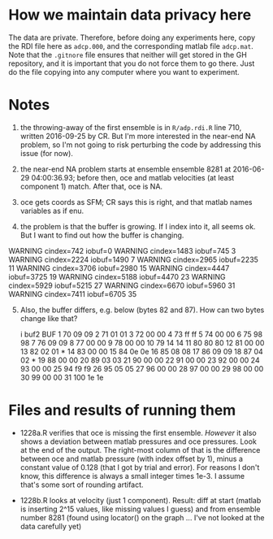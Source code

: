 # How we maintain data privacy here

The data are private. Therefore, before doing any experiments here, copy the
RDI file here as `adcp.000`, and the corresponding matlab file `adcp.mat`.
Note that the `.gitnore` file ensures that neither will get stored in the GH
repository, and it is important that you do not force them to go there. Just do
the file copying into any computer where you want to experiment.

# Notes

1. the throwing-away of the first ensemble is in `R/adp.rdi.R` line 710,
   written 2016-09-25 by CR.  But I'm more interested in the near-end NA
problem, so I'm not going to risk perturbing the code by addressing this issue
(for now).

2. the near-end NA problem starts at ensemble ensemble 8281 at 2016-06-29
   04:00:36.93; before then, oce and matlab velocities (at least component 1)
match. After that, oce is NA.

3. oce gets coords as SFM; CR says this is right, and that matlab names
   variables as if enu.

4. the problem is that the buffer is growing. If I index into it, all seems ok.
   But I want to find out how the buffer is changing.

WARNING cindex=742 iobuf=0
WARNING cindex=1483 iobuf=745    3
WARNING cindex=2224 iobuf=1490   7
WARNING cindex=2965 iobuf=2235  11
WARNING cindex=3706 iobuf=2980  15
WARNING cindex=4447 iobuf=3725  19
WARNING cindex=5188 iobuf=4470  23
WARNING cindex=5929 iobuf=5215  27
WARNING cindex=6670 iobuf=5960  31
WARNING cindex=7411 iobuf=6705  35

5. Also, the buffer differs, e.g. below (bytes 82 and 87). How can two bytes
   change like that?

     i buf2 BUF
1   70   09  09
2   71   01  01
3   72   00  00
4   73   ff  ff
5   74   00  00
6   75   98  98
7   76   09  09
8   77   00  00
9   78   00  00
10  79   14  14
11  80   80  80
12  81   00  00
13  82   02  01 *
14  83   00  00
15  84   0e  0e
16  85   08  08
17  86   09  09
18  87   04  02 *
19  88   00  00
20  89   03  03
21  90   00  00
22  91   00  00
23  92   00  00
24  93   00  00
25  94   f9  f9
26  95   05  05
27  96   00  00
28  97   00  00
29  98   00  00
30  99   00  00
31 100   1e  1e


# Files and results of running them

* 1228a.R verifies that oce is missing the first ensemble. *However* it also
  shows a deviation between matlab pressures and oce pressures. Look at the end
of the output. The right-most column of that is the difference between oce and
matlab pressure (with index offset by 1), minus a constant value of 0.128 (that
I got by trial and error). For reasons I don't know, this difference is always
a small integer times 1e-3.  I assume that's some sort of rounding artifact.

* 1228b.R looks at velocity (just 1 component). Result: diff at start (matlab
  is inserting 2^15 values, like missing values I guess) and from ensemble
number 8281 (found using locator() on the graph ... I've not looked at the data
carefully yet)


